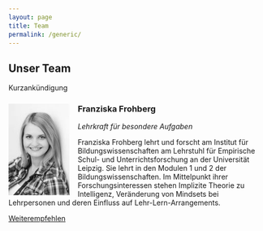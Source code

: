 ```yaml
---
layout: page
title: Team
permalink: /generic/
---
```


<h2 id="content">Unser Team</h2>
<p>Kurzankündigung</p>

<style type="text/css" media="screen">
   img { float: left; margin-right: 1em; }
   h3 {clear: left; }
</style>

<h3><img src="assets/images/Frohberg.png" width="120" height="180" alt="Franzi" />Franziska Frohberg</h3>
<p><i>Lehrkraft für besondere Aufgaben</i></p>
<p>Franziska Frohberg lehrt und forscht am Institut für Bildungswissenschaften am Lehrstuhl für Empirische Schul- und Unterrichtsforschung an der Universität Leipzig. 
Sie lehrt in den Modulen 1 und 2 der Bildungswissenschaften.   
Im Mittelpunkt ihrer Forschungsinteressen stehen Implizite Theorie zu Intelligenz, Veränderung von Mindsets bei Lehrpersonen und deren Einfluss auf Lehr-Lern-Arrangements.</p>

<body>
<p id="socialbookmarksanzeigen">
    <a href="#" id="sobo-einausblenden">Weiterempfehlen</a>
</p>
<div id="sozialbookmarks" style="display:none">
  <p><b>Bereich für social bookmarks</b><br>
  Hier kommen nun die üblichen Verdächtigen und Logos dazu.<br>
  Nicht vergessen, meine Seite zu bookmarken!</p>
</div>
</body>


